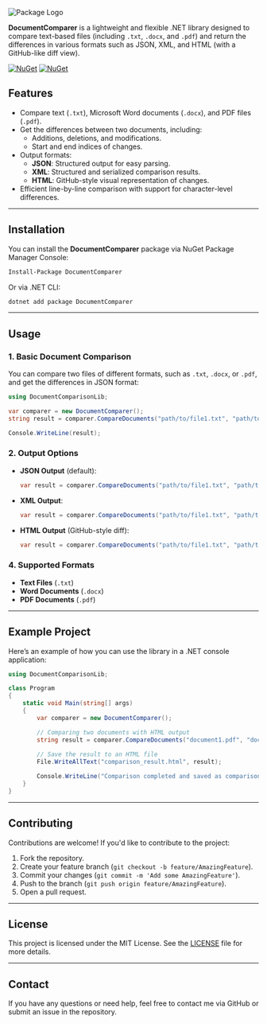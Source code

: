 ![Package Logo](https://github.com/SamoProgrammer/DocumentComparer/blob/main/DocumentComparerLogo.webp)

**DocumentComparer** is a lightweight and flexible .NET library designed to compare text-based files (including `.txt`, `.docx`, and `.pdf`) and return the differences in various formats such as JSON, XML, and HTML (with a GitHub-like diff view). 


[![NuGet](https://img.shields.io/nuget/v/DocumentComparer)](https://www.nuget.org/packages/DocumentComparer/)   [![NuGet](https://img.shields.io/nuget/dt/DocumentComparer)](https://www.nuget.org/packages/DocumentComparer/)

## **Features**
- Compare text (`.txt`), Microsoft Word documents (`.docx`), and PDF files (`.pdf`).
- Get the differences between two documents, including:
  - Additions, deletions, and modifications.
  - Start and end indices of changes.
- Output formats:
  - **JSON**: Structured output for easy parsing.
  - **XML**: Structured and serialized comparison results.
  - **HTML**: GitHub-style visual representation of changes.
- Efficient line-by-line comparison with support for character-level differences.

---

## **Installation**

You can install the **DocumentComparer** package via NuGet Package Manager Console:

```bash
Install-Package DocumentComparer
```

Or via .NET CLI:

```bash
dotnet add package DocumentComparer
```

---

## **Usage**

### **1. Basic Document Comparison**

You can compare two files of different formats, such as `.txt`, `.docx`, or `.pdf`, and get the differences in JSON format:

```csharp
using DocumentComparisonLib;

var comparer = new DocumentComparer();
string result = comparer.CompareDocuments("path/to/file1.txt", "path/to/file2.docx", "json");

Console.WriteLine(result);
```

### **2. Output Options**

- **JSON Output** (default):
  ```csharp
  var result = comparer.CompareDocuments("path/to/file1.txt", "path/to/file2.pdf", "json");
  ```
  
- **XML Output**:
  ```csharp
  var result = comparer.CompareDocuments("path/to/file1.txt", "path/to/file2.pdf", "xml");
  ```
  
- **HTML Output** (GitHub-style diff):
  ```csharp
  var result = comparer.CompareDocuments("path/to/file1.txt", "path/to/file2.pdf", "html");
  ```


### **4. Supported Formats**
- **Text Files** (`.txt`)
- **Word Documents** (`.docx`)
- **PDF Documents** (`.pdf`)

---

## **Example Project**

Here’s an example of how you can use the library in a .NET console application:

```csharp
using DocumentComparisonLib;

class Program
{
    static void Main(string[] args)
    {
        var comparer = new DocumentComparer();

        // Comparing two documents with HTML output
        string result = comparer.CompareDocuments("document1.pdf", "document2.docx", "html");
        
        // Save the result to an HTML file
        File.WriteAllText("comparison_result.html", result);

        Console.WriteLine("Comparison completed and saved as comparison_result.html");
    }
}
```

---

## **Contributing**

Contributions are welcome! If you'd like to contribute to the project:

1. Fork the repository.
2. Create your feature branch (`git checkout -b feature/AmazingFeature`).
3. Commit your changes (`git commit -m 'Add some AmazingFeature'`).
4. Push to the branch (`git push origin feature/AmazingFeature`).
5. Open a pull request.

---

## **License**

This project is licensed under the MIT License. See the [LICENSE](LICENSE) file for more details.

---

## **Contact**

If you have any questions or need help, feel free to contact me via GitHub or submit an issue in the repository.
